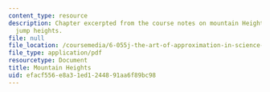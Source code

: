 ```yaml
---
content_type: resource
description: Chapter excerpted from the course notes on mountain Heights and animal
  jump heights.
file: null
file_location: /coursemedia/6-055j-the-art-of-approximation-in-science-and-engineering-spring-2008/efacf556e8a31ed1244891aa6f89bc98_feb22c.pdf
file_type: application/pdf
resourcetype: Document
title: Mountain Heights
uid: efacf556-e8a3-1ed1-2448-91aa6f89bc98
---
```

